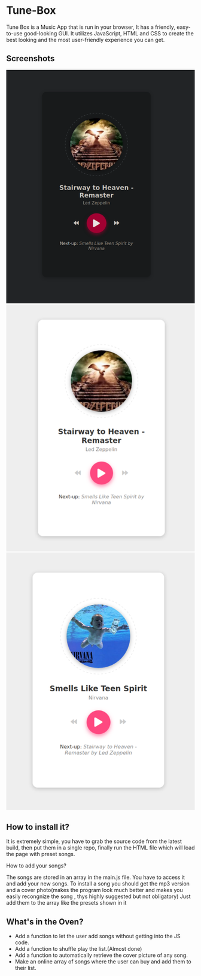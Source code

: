 # Tune-Box
Tune Box is a Music App that is run in your browser, It has a friendly, easy-to-use good-looking GUI. It utilizes JavaScript, HTML and CSS to create the best looking and the most user-friendly experience you can get.

## Screenshots

![First Song with Dark Mode](/images/Screenshots/20210105_110354.png)
![First Song with Light Mode](/images/Screenshots/20210105_110340.png)
![Second Song with Light Mode](/images/Screenshots/20210105_110417.png)

## How to install it?

It is extremely simple, you have to grab the source code from the latest build, then put them in a single repo, finally run the HTML file which will load the page with preset songs.

How to add your songs?

The songs are stored in an array in the main.js file. You have to access it and add your new songs. To install a song you
should get the mp3 version and a cover photo(makes the program look much better and makes you easily recongnize the song
, thys highly suggested but not obligatory) Just add them to the array like the presets shown in it

##  What's in the Oven?

* Add a function to let the user add songs without getting into the JS code.
* Add a function to shuffle play the list.(Almost done)
* Add a function to automatically retrieve the cover picture of any song.
* Make an online array of songs where the user can buy and add them to their list.
